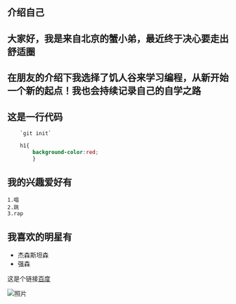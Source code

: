 ## 介绍自己
## 大家好，我是来自北京的蟹小弟，最近终于决心要走出舒适圈
## 在朋友的介绍下我选择了饥人谷来学习编程，从新开始一个新的起点！我也会持续记录自己的自学之路
## 这是一行代码

        `git init` 

```css
    h1{
        background-color:red;
        }
```

## 我的兴趣爱好有
    1.唱
    2.跳
    3.rap

## 我喜欢的明星有
* 杰森斯坦森
* 强森

这是个链接[百度](https://baidu.com)



![照片](https://s3.bmp.ovh/imgs/2022/03/9083694278a1d6bb.png)



